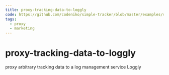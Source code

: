 ```yaml
---
title: proxy-tracking-data-to-loggly
code: https://github.com/codeniko/simple-tracker/blob/master/examples/server-examples/aws-lambda/track.js
tags: 
  - proxy
  - marketing
---
```


# proxy-tracking-data-to-loggly

proxy arbitrary tracking data to a log management service Loggly 
